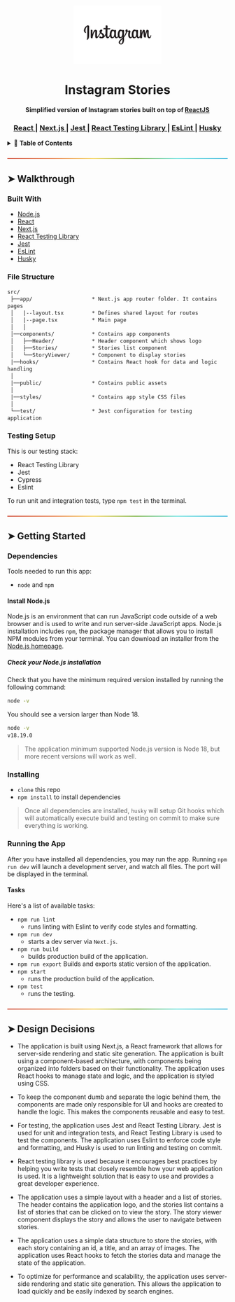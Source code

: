 <div align="center">
<a href=""><img src="./.docs/logo.svg" alt="Logo" width="200"/></a>
<h1>Instagram Stories</h1>
<h4>Simplified version of Instagram stories built on top of <a href="https://react.dev/" target="_blank">ReactJS</a></h4>
</div>

<div align="center">
  <h3>
    <a href="https://react.dev/">
      React
    </a>
    <span> | </span>
    <a href="https://nextjs.org/">
      Next.js
    </a>
    <span> | </span>
    <a href="https://jestjs.io/">
      Jest
    </a>
    <span> | </span>
    <a href="https://testing-library.com">
      React Testing Library
    </a>
    <span> | </span>
    <a href="https://eslint.org/">
      EsLint
    </a>
    <span> | </span>
    <a href="https://typicode.github.io/husky/">
      Husky
    </a>
  </h3>
</div>

<details>
<summary>📖 <b>Table of Contents</b></summary>
<br />

[![-----------------------------------------------------][colored-line]](#table-of-contents)

## ➤ Table of Contents

* [➤ Walkthrough](#-walkthrough)
	* [Built With](#built-with)
	* [File Structure](#file-structure)
	* [Testing Setup](#testing-setup)
* [➤ Getting Started](#-getting-started)
	* [Dependencies](#dependencies)
	* [Install Node.js](#install-nodejs)
	* [Check your Node.js installation](#check-your-nodejs-installation)
	* [Installing](#installing)
	* [Running the App](#running-the-app)
	* [Tasks](#tasks)
* [➤ Design Decisions](#-design-decisions)
</details>

[![-----------------------------------------------------][colored-line]](#-walkthrough)

## ➤ Walkthrough


### Built With

- [Node.js](https://nodejs.org/en/)
- [React](https://react.dev/)
- [Next.js](https://nextjs.org/)
- [React Testing Library](https://testing-library.com/docs/react-testing-library/intro/)
- [Jest](https://jestjs.io/)
- [EsLint](https://eslint.org/)
- [Husky](https://typicode.github.io/husky/)


### File Structure

```
src/
 ├──app/                   * Next.js app router folder. It contains pages
 │   |--layout.tsx         * Defines shared layout for routes
 │   |--page.tsx           * Main page
 │   │
 │──components/            * Contains app components
 │   ├──Header/            * Header component which shows logo
 │   ├──Stories/           * Stories list component
 │   └──StoryViewer/       * Component to display stories
 |──hooks/                 * Contains React hook for data and logic handling
 │
 |──public/                * Contains public assets
 │
 |──styles/                * Contains app style CSS files
 │
 └──test/                  * Jest configuration for testing application
```

### Testing Setup
This is our testing stack:
* React Testing Library
* Jest
* Cypress
* Eslint

To run unit and integration tests, type `npm test` in the terminal.

[![-----------------------------------------------------][colored-line]](#-getting-started)

## ➤ Getting Started

### Dependencies
Tools needed to run this app:
* `node` and `npm`

#### Install Node.js

Node.js is an environment that can run JavaScript code outside of a web browser and is used to write and run server-side JavaScript apps. Node.js installation includes `npm`, the package manager that allows you to install NPM modules from your terminal. 
You can download an installer from the [Node.js homepage](https://nodejs.org/en/).

##### Check your Node.js installation

Check that you have the minimum required version installed by running the following command:

```sh
node -v
```

You should see a version larger than Node 18.

```sh
node -v
v18.19.0
```

> The application minimum supported Node.js version is Node 18, but more recent versions will work as well.


### Installing
* `clone` this repo
* `npm install` to install dependencies

> Once all dependencies are installed, `husky` will setup Git hooks which will automatically execute build and testing on commit to make sure everything is working.


### Running the App
After you have installed all dependencies, you may run the app. Running `npm run dev` will launch a development server, and watch all files. The port will be displayed in the terminal.


#### Tasks
Here's a list of available tasks:
* `npm run lint`
	* runs linting with Eslint to verify code styles and formatting.
* `npm run dev`
	* starts a dev server via `Next.js`.
* `npm run build`
	* builds production build of the application.
* `npm run export` Builds and exports static version of the application.
* `npm start`
	* runs the production build of the application.
* `npm test`
	* runs the testing.

[![-----------------------------------------------------][colored-line]](#-design-decisions)

## ➤ Design Decisions

* The application is built using Next.js, a React framework that allows for server-side rendering and static site generation. The application is built using a component-based architecture, with components being organized into folders based on their functionality. The application uses React hooks to manage state and logic, and the application is styled using CSS.


* To keep the component dumb and separate the logic behind them, the components are made only responsible for UI and hooks are created to handle the logic. This makes the components reusable and easy to test.


* For testing, the application uses Jest and React Testing Library. Jest is used for unit and integration tests, and React Testing Library is used to test the components. The application uses Eslint to enforce code style and formatting, and Husky is used to run linting and testing on commit.


* React testing library is used because it encourages best practices by helping you write tests that closely resemble how your web application is used. It is a lightweight solution that is easy to use and provides a great developer experience.


* The application uses a simple layout with a header and a list of stories. The header contains the application logo, and the stories list contains a list of stories that can be clicked on to view the story. The story viewer component displays the story and allows the user to navigate between stories.


* The application uses a simple data structure to store the stories, with each story containing an id, a title, and an array of images. The application uses React hooks to fetch the stories data and manage the state of the application.


* To optimize for performance and scalability, the application uses server-side rendering and static site generation. This allows the application to load quickly and be easily indexed by search engines.


<!-- MARKDOWN LINKS & IMAGES -->
<!-- https://www.markdownguide.org/basic-syntax/#reference-style-links -->
[colored-line]: ./.docs/rainbow.png
[project-logo]: ./.docs/logo.svg